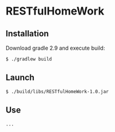 # RESTfulHomeWork
## Installation
Download gradle 2.9 and execute build:
```
$ ./gradlew build
```  
## Launch
```
$ ./build/libs/RESTfulHomeWork-1.0.jar
```  
## Use
```
...
```
